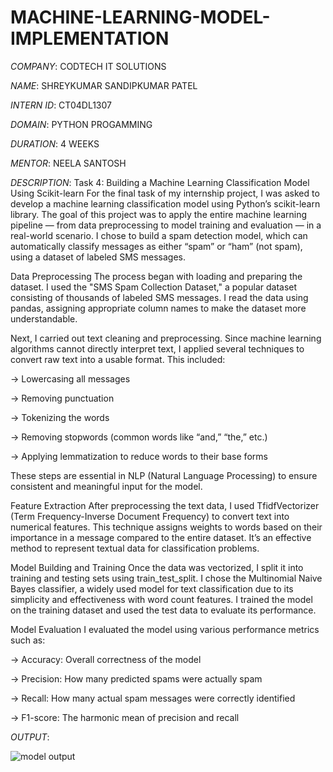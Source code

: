 # MACHINE-LEARNING-MODEL-IMPLEMENTATION

*COMPANY*: CODTECH IT SOLUTIONS

*NAME*: SHREYKUMAR SANDIPKUMAR PATEL

*INTERN ID*: CT04DL1307

*DOMAIN*: PYTHON PROGAMMING

*DURATION*: 4 WEEKS

*MENTOR*: NEELA SANTOSH

*DESCRIPTION*:
              Task 4: Building a Machine Learning Classification Model Using Scikit-learn
For the final task of my internship project, I was asked to develop a machine learning classification model using Python’s scikit-learn library. The goal of this project was to apply the entire machine learning pipeline — from data preprocessing to model training and evaluation — in a real-world scenario. I chose to build a spam detection model, which can automatically classify messages as either “spam” or “ham” (not spam), using a dataset of labeled SMS messages.

Data Preprocessing
The process began with loading and preparing the dataset. I used the "SMS Spam Collection Dataset," a popular dataset consisting of thousands of labeled SMS messages. I read the data using pandas, assigning appropriate column names to make the dataset more understandable.

Next, I carried out text cleaning and preprocessing. Since machine learning algorithms cannot directly interpret text, I applied several techniques to convert raw text into a usable format. This included:

-> Lowercasing all messages

-> Removing punctuation

-> Tokenizing the words

-> Removing stopwords (common words like “and,” “the,” etc.)

-> Applying lemmatization to reduce words to their base forms

These steps are essential in NLP (Natural Language Processing) to ensure consistent and meaningful input for the model.

Feature Extraction
After preprocessing the text data, I used TfidfVectorizer (Term Frequency-Inverse Document Frequency) to convert text into numerical features. This technique assigns weights to words based on their importance in a message compared to the entire dataset. It’s an effective method to represent textual data for classification problems.

Model Building and Training
Once the data was vectorized, I split it into training and testing sets using train_test_split. I chose the Multinomial Naive Bayes classifier, a widely used model for text classification due to its simplicity and effectiveness with word count features. I trained the model on the training dataset and used the test data to evaluate its performance.

Model Evaluation
I evaluated the model using various performance metrics such as:

-> Accuracy: Overall correctness of the model

-> Precision: How many predicted spams were actually spam

-> Recall: How many actual spam messages were correctly identified

-> F1-score: The harmonic mean of precision and recall

*OUTPUT*:

![model output](https://github.com/user-attachments/assets/43ed81e5-ef83-4e5b-b053-44092b2b8dfb)


